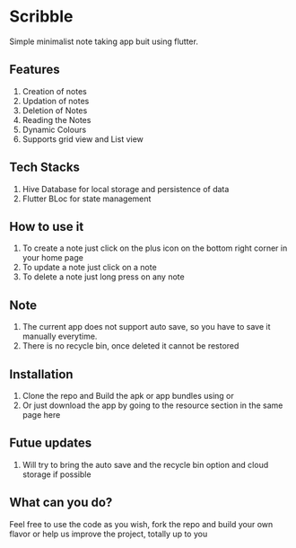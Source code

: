 # Scribble

Simple minimalist note taking app buit using flutter.

## Features

1. Creation of notes
2. Updation of notes
3. Deletion of Notes
4. Reading the Notes
5. Dynamic Colours
6. Supports grid view and List view

## Tech Stacks

1. Hive Database for local storage and persistence of data
2. Flutter BLoc for state management 

## How to use it

1. To create a note just click on the plus icon on the bottom right corner in your home page
2. To update a note just click on a note
3. To delete a note just long press on any note

## Note

1. The current app does not support auto save, so you have to save it manually everytime.
2. There is no recycle bin, once deleted it cannot be restored

## Installation

1. Clone the repo and Build the apk or app bundles using <flutter build apk> or <flutter build appbundlke>
2. Or just download the app by going to the resource section in the same page here

## Futue updates 

1. Will try to bring the auto save and the recycle bin option and cloud storage if possible

## What can you do?

Feel free to use the code as you wish, fork the repo and build your own flavor or help us improve the project, totally up to you